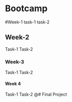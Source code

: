 # Bootcamp
#Week-1 
task-1
task-2
## Week-2
Task-1 
Task-2
### Week-3
Task-1
Task-2

#### Week 4
Task-1
Task-2
@#  Final Project

